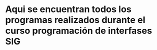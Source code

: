 # Aqui se encuentran todos los programas realizados durante el curso programación de interfases SIG
